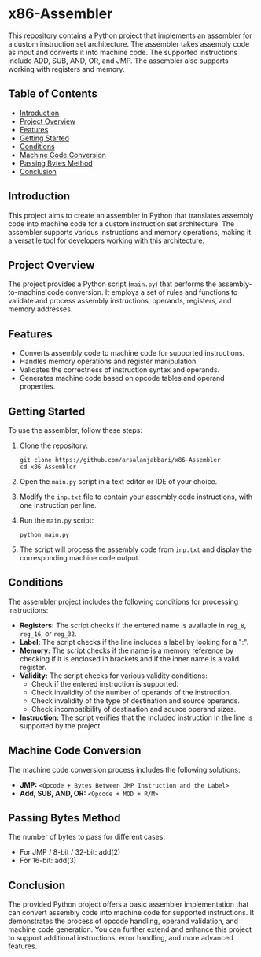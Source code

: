 # x86-Assembler

This repository contains a Python project that implements an assembler for a custom instruction set architecture. The assembler takes assembly code as input and converts it into machine code. The supported instructions include ADD, SUB, AND, OR, and JMP. The assembler also supports working with registers and memory.

## Table of Contents
- [Introduction](#introduction)
- [Project Overview](#project-overview)
- [Features](#features)
- [Getting Started](#getting-started)
- [Conditions](#conditions)
- [Machine Code Conversion](#machine-code-conversion)
- [Passing Bytes Method](#passing-bytes-method)
- [Conclusion](#conclusion)

## Introduction
This project aims to create an assembler in Python that translates assembly code into machine code for a custom instruction set architecture. The assembler supports various instructions and memory operations, making it a versatile tool for developers working with this architecture.

## Project Overview
The project provides a Python script (`main.py`) that performs the assembly-to-machine code conversion. It employs a set of rules and functions to validate and process assembly instructions, operands, registers, and memory addresses.

## Features
- Converts assembly code to machine code for supported instructions.
- Handles memory operations and register manipulation.
- Validates the correctness of instruction syntax and operands.
- Generates machine code based on opcode tables and operand properties.

## Getting Started
To use the assembler, follow these steps:

1. Clone the repository:
   ```
   git clone https://github.com/arsalanjabbari/x86-Assembler
   cd x86-Assembler
   ```

2. Open the `main.py` script in a text editor or IDE of your choice.

3. Modify the `inp.txt` file to contain your assembly code instructions, with one instruction per line.

4. Run the `main.py` script:
   ```
   python main.py
   ```

5. The script will process the assembly code from `inp.txt` and display the corresponding machine code output.

## Conditions
The assembler project includes the following conditions for processing instructions:

- **Registers:** The script checks if the entered name is available in `reg_8`, `reg_16`, or `reg_32`.
- **Label:** The script checks if the line includes a label by looking for a ":".
- **Memory:** The script checks if the name is a memory reference by checking if it is enclosed in brackets and if the inner name is a valid register.
- **Validity:** The script checks for various validity conditions:
  - Check if the entered instruction is supported.
  - Check invalidity of the number of operands of the instruction.
  - Check invalidity of the type of destination and source operands.
  - Check incompatibility of destination and source operand sizes.
- **Instruction:** The script verifies that the included instruction in the line is supported by the project.

## Machine Code Conversion
The machine code conversion process includes the following solutions:

- **JMP:** `<Opcode + Bytes Between JMP Instruction and the Label>`
- **Add, SUB, AND, OR:** `<Opcode + MOD + R/M>`

## Passing Bytes Method
The number of bytes to pass for different cases:
- For JMP / 8-bit / 32-bit: add(2)
- For 16-bit: add(3)

## Conclusion
The provided Python project offers a basic assembler implementation that can convert assembly code into machine code for supported instructions. It demonstrates the process of opcode handling, operand validation, and machine code generation. You can further extend and enhance this project to support additional instructions, error handling, and more advanced features.
